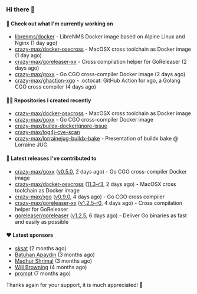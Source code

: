 ### Hi there 👋

#### 👷 Check out what I'm currently working on

- [librenms/docker](https://github.com/librenms/docker) - LibreNMS Docker image based on Alpine Linux and Nginx (1 day ago)
- [crazy-max/docker-osxcross](https://github.com/crazy-max/docker-osxcross) - MacOSX cross toolchain as Docker image (1 day ago)
- [crazy-max/goreleaser-xx](https://github.com/crazy-max/goreleaser-xx) - Cross compilation helper for GoReleaser (2 days ago)
- [crazy-max/goxx](https://github.com/crazy-max/goxx) - Go CGO cross-compiler Docker image (2 days ago)
- [crazy-max/ghaction-xgo](https://github.com/crazy-max/ghaction-xgo) - :octocat: GitHub Action for xgo, a Golang CGO cross compiler (4 days ago)

#### 👨‍💻 Repositories I created recently

- [crazy-max/docker-osxcross](https://github.com/crazy-max/docker-osxcross) - MacOSX cross toolchain as Docker image
- [crazy-max/goxx](https://github.com/crazy-max/goxx) - Go CGO cross-compiler Docker image
- [crazy-max/buildx-dockerignore-issue](https://github.com/crazy-max/buildx-dockerignore-issue)
- [crazy-max/log4j-cve-scan](https://github.com/crazy-max/log4j-cve-scan)
- [crazy-max/lorrainejug-buildx-bake](https://github.com/crazy-max/lorrainejug-buildx-bake) - Presentation of buildx bake @ Lorraine JUG

#### 🚀 Latest releases I've contributed to

- [crazy-max/goxx](https://github.com/crazy-max/goxx) ([v0.5.0](https://github.com/crazy-max/goxx/releases/tag/v0.5.0), 2 days ago) - Go CGO cross-compiler Docker image
- [crazy-max/docker-osxcross](https://github.com/crazy-max/docker-osxcross) ([11.3-r3](https://github.com/crazy-max/docker-osxcross/releases/tag/11.3-r3), 2 days ago) - MacOSX cross toolchain as Docker image
- [crazy-max/xgo](https://github.com/crazy-max/xgo) ([v0.9.0](https://github.com/crazy-max/xgo/releases/tag/v0.9.0), 4 days ago) - Go CGO cross compiler
- [crazy-max/goreleaser-xx](https://github.com/crazy-max/goreleaser-xx) ([v1.2.5-r0](https://github.com/crazy-max/goreleaser-xx/releases/tag/v1.2.5-r0), 4 days ago) - Cross compilation helper for GoReleaser
- [goreleaser/goreleaser](https://github.com/goreleaser/goreleaser) ([v1.2.5](https://github.com/goreleaser/goreleaser/releases/tag/v1.2.5), 6 days ago) - Deliver Go binaries as fast and easily as possible

#### ❤️ Latest sponsors
- [sksat](https://github.com/sksat) (2 months ago)
- [Batuhan Apaydın](https://github.com/developer-guy) (3 months ago)
- [Madhur Shrimal](https://github.com/shrimalmadhur) (3 months ago)
- [Will Browning](https://github.com/willbrowningme) (4 months ago)
- [prompt](https://github.com/pr-mpt) (7 months ago)

Thanks again for your support, it is much appreciated! 🙏
